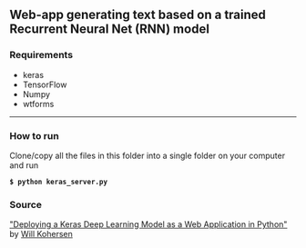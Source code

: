 ## Web-app generating text based on a trained Recurrent Neural Net (RNN) model

### Requirements
* keras
* TensorFlow
* Numpy
* wtforms

---

### How to run
Clone/copy all the files in this folder into a single folder on your computer and run

**`$ python keras_server.py`**

### Source
["Deploying a Keras Deep Learning Model as a Web Application in Python"](https://towardsdatascience.com/deploying-a-keras-deep-learning-model-as-a-web-application-in-p-fc0f2354a7ff) by [Will Kohersen](https://willk.online/)
